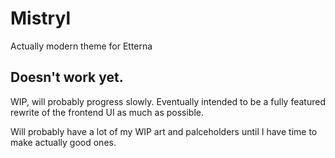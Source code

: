 # Mistryl
Actually modern theme for Etterna

## Doesn't work yet.

WIP, will probably progress slowly. Eventually intended to be a fully featured rewrite of the frontend UI as much as possible.

Will probably have a lot of my WIP art and palceholders until I have time to make actually good ones. 
